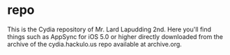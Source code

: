 # repo
This is the Cydia repository of Mr. Lard Lapudding 2nd. Here you'll find things such as AppSync for iOS 5.0 or higher directly downloaded from the archive of the cydia.hackulo.us repo available at archive.org.
